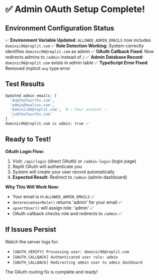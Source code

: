 # ✅ Admin OAuth Setup Complete!

## Environment Configuration Status
✅ **Environment Variable Updated**: `ALLOWED_ADMIN_EMAILS` now includes `dominic96@replit.com`
✅ **Role Detection Working**: System correctly identifies `dominic96@replit.com` as admin
✅ **OAuth Callback Fixed**: Now redirects admins to `/admin` instead of `/`
✅ **Admin Database Record**: `dominic96@replit.com` exists in admin table
✅ **TypeScript Error Fixed**: Removed implicit `any` type error

## Test Results
```bash
Updated admin emails: [
  'dn@thefourths.com',
  'admin@healios.com', 
  'dominic96@replit.com',  # ← Your account ✅
  'jv@thefourths.com'
]
dominic96@replit.com is admin: true ✅
```

## Ready to Test!

**OAuth Login Flow:**
1. Visit: `/api/login` (direct OAuth) or `/admin-login` (login page)
2. Replit OAuth will authenticate you
3. System will create your user record automatically
4. **Expected Result**: Redirect to `/admin` (admin dashboard)

**Why This Will Work Now:**
- Your email is in `ALLOWED_ADMIN_EMAILS` ✅
- `determineUserRole()` returns 'admin' for your email ✅
- `upsertUser()` will assign role: 'admin' ✅
- OAuth callback checks role and redirects to `/admin` ✅

## If Issues Persist
Watch the server logs for:
- `[OAUTH_VERIFY] Processing user: dominic96@replit.com`
- `[OAUTH_CALLBACK] Authenticated user role: admin`
- `[OAUTH_CALLBACK] Redirecting admin user to admin dashboard`

The OAuth routing fix is complete and ready!